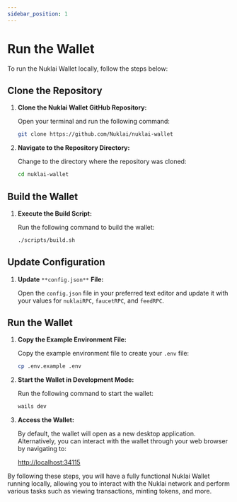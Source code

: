 ```yaml
---
sidebar_position: 1
---
```


# Run the Wallet

To run the Nuklai Wallet locally, follow the steps below:

## **Clone the Repository**

1.  **Clone the Nuklai Wallet GitHub Repository:**
    
    Open your terminal and run the following command:
    
    ```sh
    git clone https://github.com/Nuklai/nuklai-wallet
    ```
    
2.  **Navigate to the Repository Directory:**
    
    Change to the directory where the repository was cloned:
    
    ```sh
    cd nuklai-wallet
    ```

## **Build the Wallet**

1.  **Execute the Build Script:**
    
    Run the following command to build the wallet:
    
    ```sh
    ./scripts/build.sh
    ```

## **Update Configuration**

1.  **Update** `**config.json**` **File:**
    
    Open the `config.json` file in your preferred text editor and update it with your values for `nuklaiRPC`, `faucetRPC`, and `feedRPC`.
    

## **Run the Wallet**

1.  **Copy the Example Environment File:**
    
    Copy the example environment file to create your `.env` file:
    
    ```sh
    cp .env.example .env
    ```
    
2.  **Start the Wallet in Development Mode:**
    
    Run the following command to start the wallet:
    
    ```sh
    wails dev
    ```
    
3.  **Access the Wallet:**
    
    By default, the wallet will open as a new desktop application. Alternatively, you can interact with the wallet through your web browser by navigating to:
    
    [http://localhost:34115](http://localhost:34115/)
    

By following these steps, you will have a fully functional Nuklai Wallet running locally, allowing you to interact with the Nuklai network and perform various tasks such as viewing transactions, minting tokens, and more.